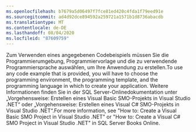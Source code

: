 ```yaml
---
ms.openlocfilehash: b7679a5d06497f7fce81ed420c4fda1f79eed91e
ms.sourcegitcommit: ad4d92dce894592a259721a1571b1d8736abacdb
ms.translationtype: MT
ms.contentlocale: de-DE
ms.lasthandoff: 08/04/2020
ms.locfileid: "87609759"
---
```

<span data-ttu-id="53d51-101">Zum Verwenden eines angegebenen Codebeispiels müssen Sie die Programmierumgebung, Programmiervorlage und die zu verwendende Programmiersprache auswählen, um Ihre Anwendung zu erstellen.</span><span class="sxs-lookup"><span data-stu-id="53d51-101">To use any code example that is provided, you will have to choose the programming environment, the programming template, and the programming language in which to create your application.</span></span> <span data-ttu-id="53d51-102">Weitere Informationen finden Sie in der SQL Server-Onlinedokumentation unter „Vorgehensweise: Erstellen eines Visual Basic SMO-Projekts in Visual Studio .NET“ oder „Vorgehensweise: Erstellen eines Visual C\# SMO-Projekts in Visual Studio .NET“.</span><span class="sxs-lookup"><span data-stu-id="53d51-102">For more information, see "How to: Create a Visual Basic SMO Project in Visual Studio .NET" or "How to: Create a Visual C\# SMO Project in Visual Studio .NET" in SQL Server Books Online.</span></span>
